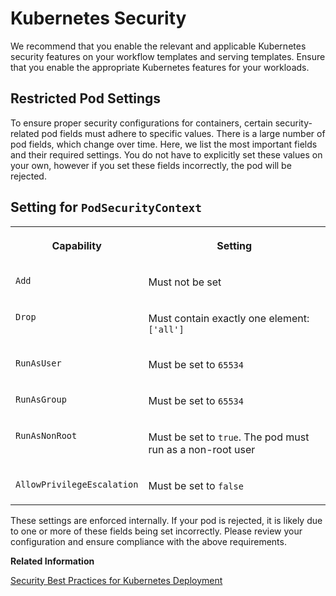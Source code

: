 <!-- loio3864a9c5401f4115966a737e4b3a8026 -->

# Kubernetes Security

We recommend that you enable the relevant and applicable Kubernetes security features on your workflow templates and serving templates. Ensure that you enable the appropriate Kubernetes features for your workloads.



<a name="loio3864a9c5401f4115966a737e4b3a8026__section_g3x_srj_3fc"/>

## Restricted Pod Settings

To ensure proper security configurations for containers, certain security-related pod fields must adhere to specific values. There is a large number of pod fields, which change over time. Here, we list the most important fields and their required settings. You do not have to explicitly set these values on your own, however if you set these fields incorrectly, the pod will be rejected.



<a name="loio3864a9c5401f4115966a737e4b3a8026__section_jy1_5rj_3fc"/>

## Setting for `PodSecurityContext`


<table>
<tr>
<th valign="top">

Capability

</th>
<th valign="top">

Setting

</th>
</tr>
<tr>
<td valign="top">

`Add`

</td>
<td valign="top">

Must not be set

</td>
</tr>
<tr>
<td valign="top">

`Drop`

</td>
<td valign="top">

Must contain exactly one element: `['all']`

</td>
</tr>
<tr>
<td valign="top">

`RunAsUser`

</td>
<td valign="top">

Must be set to `65534`

</td>
</tr>
<tr>
<td valign="top">

`RunAsGroup`

</td>
<td valign="top">

Must be set to `65534`

</td>
</tr>
<tr>
<td valign="top">

`RunAsNonRoot`

</td>
<td valign="top">

Must be set to `true`. The pod must run as a non-root user

</td>
</tr>
<tr>
<td valign="top">

`AllowPrivilegeEscalation`

</td>
<td valign="top">

Must be set to `false`

</td>
</tr>
</table>

These settings are enforced internally. If your pod is rejected, it is likely due to one or more of these fields being set incorrectly. Please review your configuration and ensure compliance with the above requirements.

**Related Information**  


[Security Best Practices for Kubernetes Deployment](https://kubernetes.io/blog/2016/08/security-best-practices-kubernetes-deployment/)

